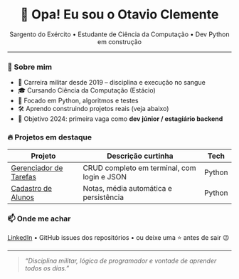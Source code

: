 <h1 align="center">👋 Opa! Eu sou o Otavio Clemente</h1>

<p align="center">
Sargento do Exército • Estudante de Ciência da Computação • Dev Python em construção
</p>

---

### 🚀 Sobre mim
- 💼 Carreira militar desde 2019 – disciplina e execução no sangue  
- 🎓 Cursando Ciência da Computação (Estácio)  
- 🐍 Focado em Python, algoritmos e testes  
- 🛠 Aprendo construindo projetos reais (veja abaixo)  
- 🎯 Objetivo 2024: primeira vaga como **dev júnior / estagiário backend**

### 🔥 Projetos em destaque
| Projeto | Descrição curtinha | Tech |
|---------|-------------------|------|
| [Gerenciador de Tarefas](https://github.com/OtavioClemente-bit/gerenciador_tarefas) | CRUD completo em terminal, com login e JSON | Python |
| [Cadastro de Alunos](https://github.com/OtavioClemente-bit/cadastro_alunos) | Notas, média automática e persistência | Python |

### 📫 Onde me achar
[LinkedIn](https://www.linkedin.com/in/otavio-clemente-36056b2b5/) • GitHub issues dos repositórios • ou deixe uma ⭐ antes de sair 😉

---

> _“Disciplina militar, lógica de programador e vontade de aprender todos os dias.”_
